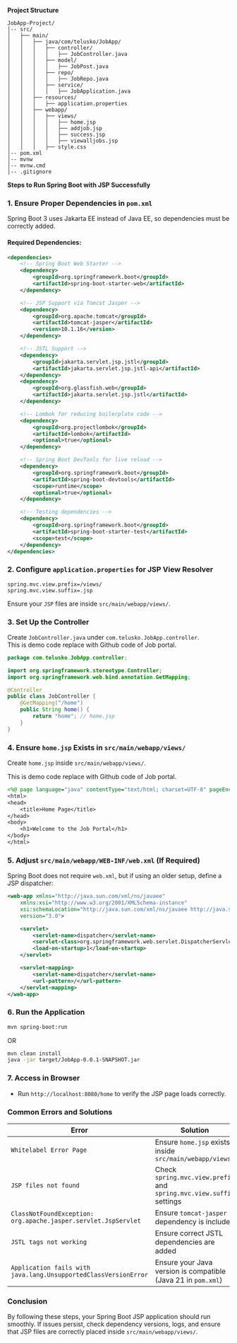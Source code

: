 **Project Structure**

```
JobApp-Project/
│-- src/
│   ├── main/
│   │   ├── java/com/telusko/JobApp/
│   │   │   ├── controller/
│   │   │   │   ├── JobController.java
│   │   │   ├── model/
│   │   │   │   ├── JobPost.java
│   │   │   ├── repo/
│   │   │   │   ├── JobRepo.java
│   │   │   ├── service/
│   │   │   │   ├── JobApplication.java
│   │   ├── resources/
│   │   │   ├── application.properties
│   │   ├── webapp/
│   │   │   ├── views/
│   │   │   │   ├── home.jsp
│   │   │   │   ├── addjob.jsp
│   │   │   │   ├── success.jsp
│   │   │   │   ├── viewalljobs.jsp
│   │   │   ├── style.css
│-- pom.xml
│-- mvnw
│-- mvnw.cmd
│-- .gitignore
```

**Steps to Run Spring Boot with JSP Successfully**

### **1. Ensure Proper Dependencies in `pom.xml`**

Spring Boot 3 uses Jakarta EE instead of Java EE, so dependencies must be correctly added.

#### **Required Dependencies:**

```xml
<dependencies>
    <!-- Spring Boot Web Starter -->
    <dependency>
        <groupId>org.springframework.boot</groupId>
        <artifactId>spring-boot-starter-web</artifactId>
    </dependency>

    <!-- JSP Support via Tomcat Jasper -->
    <dependency>
        <groupId>org.apache.tomcat</groupId>
        <artifactId>tomcat-jasper</artifactId>
        <version>10.1.16</version>
    </dependency>

    <!-- JSTL Support -->
    <dependency>
        <groupId>jakarta.servlet.jsp.jstl</groupId>
        <artifactId>jakarta.servlet.jsp.jstl-api</artifactId>
    </dependency>
    <dependency>
        <groupId>org.glassfish.web</groupId>
        <artifactId>jakarta.servlet.jsp.jstl</artifactId>
    </dependency>

    <!-- Lombok for reducing boilerplate code -->
    <dependency>
        <groupId>org.projectlombok</groupId>
        <artifactId>lombok</artifactId>
        <optional>true</optional>
    </dependency>

    <!-- Spring Boot DevTools for live reload -->
    <dependency>
        <groupId>org.springframework.boot</groupId>
        <artifactId>spring-boot-devtools</artifactId>
        <scope>runtime</scope>
        <optional>true</optional>
    </dependency>

    <!-- Testing dependencies -->
    <dependency>
        <groupId>org.springframework.boot</groupId>
        <artifactId>spring-boot-starter-test</artifactId>
        <scope>test</scope>
    </dependency>
</dependencies>
```

### **2. Configure `application.properties` for JSP View Resolver**

```properties
spring.mvc.view.prefix=/views/
spring.mvc.view.suffix=.jsp
```

Ensure your `JSP` files are inside `src/main/webapp/views/`.

### **3. Set Up the Controller**

Create `JobController.java` under `com.telusko.JobApp.controller`.\
This is demo code replace with Github code of Job portal.

```java
package com.telusko.JobApp.controller;

import org.springframework.stereotype.Controller;
import org.springframework.web.bind.annotation.GetMapping;

@Controller
public class JobController {
    @GetMapping("/home")
    public String home() {
        return "home"; // home.jsp
    }
}
```

### **4. Ensure `home.jsp` Exists in `src/main/webapp/views/`**

Create `home.jsp` inside `src/main/webapp/views/`.

This is demo code replace with Github code of Job portal.

```jsp
<%@ page language="java" contentType="text/html; charset=UTF-8" pageEncoding="UTF-8"%>
<html>
<head>
    <title>Home Page</title>
</head>
<body>
    <h1>Welcome to the Job Portal</h1>
</body>
</html>
```

### **5. Adjust `src/main/webapp/WEB-INF/web.xml` (If Required)**

Spring Boot does not require `web.xml`, but if using an older setup, define a JSP dispatcher:

```xml
<web-app xmlns="http://java.sun.com/xml/ns/javaee"
    xmlns:xsi="http://www.w3.org/2001/XMLSchema-instance"
    xsi:schemaLocation="http://java.sun.com/xml/ns/javaee http://java.sun.com/xml/ns/javaee/web-app_3_0.xsd"
    version="3.0">

    <servlet>
        <servlet-name>dispatcher</servlet-name>
        <servlet-class>org.springframework.web.servlet.DispatcherServlet</servlet-class>
        <load-on-startup>1</load-on-startup>
    </servlet>

    <servlet-mapping>
        <servlet-name>dispatcher</servlet-name>
        <url-pattern>/</url-pattern>
    </servlet-mapping>
</web-app>
```

### **6. Run the Application**

```sh
mvn spring-boot:run
```

OR

```sh
mvn clean install
java -jar target/JobApp-0.0.1-SNAPSHOT.jar
```

### **7. Access in Browser**

- Run `http://localhost:8080/home` to verify the JSP page loads correctly.

### **Common Errors and Solutions**

| **Error**                                                       | **Solution**                                                         |
| --------------------------------------------------------------- | -------------------------------------------------------------------- |
| `Whitelabel Error Page`                                         | Ensure `home.jsp` exists inside `src/main/webapp/views/`             |
| `JSP files not found`                                           | Check `spring.mvc.view.prefix` and `spring.mvc.view.suffix` settings |
| `ClassNotFoundException: org.apache.jasper.servlet.JspServlet`  | Ensure `tomcat-jasper` dependency is included                        |
| `JSTL tags not working`                                         | Ensure correct JSTL dependencies are added                           |
| `Application fails with java.lang.UnsupportedClassVersionError` | Ensure your Java version is compatible (Java 21 in `pom.xml`)        |

### **Conclusion**

By following these steps, your Spring Boot JSP application should run smoothly. If issues persist, check dependency versions, logs, and ensure that JSP files are correctly placed inside `src/main/webapp/views/`.
